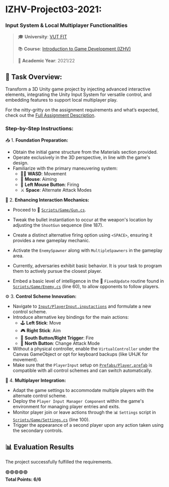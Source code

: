 # **IZHV-Project03-2021:**

### Input System & Local Multiplayer Functionalities

> 🎓 **University**: [VUT FIT](https://www.fit.vut.cz/)
>
> 📚 **Course**: [Introduction to Game Development (IZHV)](https://www.fit.vut.cz/study/course/250838/)
>
> 📅 **Academic Year**: 2021/22

## 🎯 Task Overview:

Transform a 3D Unity game project by injecting advanced interactive elements, integrating the Unity Input System for versatile control, and embedding features to support local multiplayer play.

For the nitty-gritty on the assignment requirements and what’s expected, check out the [Full Assignment Description](http://cphoto.fit.vutbr.cz/ludo/courses/izhv/exercises/e3/).

### **Step-by-Step Instructions:**

📥 1. **Foundation Preparation:**

- Obtain the initial game structure from the Materials section provided.
- Operate exclusively in the 3D perspective, in line with the game's design.
- Familiarize with the primary maneuvering system:
  - 🏃‍♂️ **WASD**: Movement
  - 🎯 **Mouse**: Aiming
  - 🔫 **Left Mouse Button**: Firing
  - ⚔️ **Space**: Alternate Attack Modes

🔧 2. **Enhancing Interaction Mechanics:**

- Proceed to 📄 [`Scripts/Game/Gun.cs`](Assets/Scripts/Game/Gun.cs).
- Tweak the bullet instantiation to occur at the weapon's location by adjusting the `ShootGun` sequence (line 187).
- Create a distinct alternative firing option using `<SPACE>`, ensuring it provides a new gameplay mechanic.

- Activate the `EnemySpawner` along with `MultipleSpawners` in the gameplay area.
- Currently, adversaries exhibit basic behavior. It is your task to program them to actively pursue the closest player.
- Embed a basic level of intelligence in the 🧠 `FixedUpdate` routine found in [`Scripts/Game/Enemy.cs`](Assets/Scripts/Game/Enemy.cs) (line 60), to allow opponents to follow players.

⚙️ 3. **Control Scheme Innovation:**

- Navigate to [`Input/PlayerInput.inputactions`](Assets/Input/PlayerInput.inputactions) and formulate a new control scheme.
- Introduce alternative key bindings for the main actions:
  - 🕹️ **Left Stick**: Move
  - 🎮 **Right Stick**: Aim
  - 🔫 **South Button/Right Trigger**: Fire
  - 🔄 **North Button**: Change Attack Mode
- Without a physical controller, enable the `VirtualController` under the Canvas GameObject or opt for keyboard backups (like UHJK for movement).
- Make sure that the `PlayerInput` setup on [`Prefabs/Player.prefab`](Assets/Prefabs/Player.prefab) is compatible with all control schemes and can switch automatically.

👬 4. **Multiplayer Integration:**

- Adapt the game settings to accommodate multiple players with the alternate control scheme.
- Deploy the `Player Input Manager Component` within the game's environment for managing player entries and exits.
- Monitor player join or leave actions through the 📊 `Settings` script in [`Scripts/Game/Settings.cs`](Assets/Scripts/Game/Settings.cs) (line 100).
- Trigger the appearance of a second player upon any action taken using the secondary controls.

## 📊 Evaluation Results

The project successfully fulfilled the requirements.

🟢🟢🟢🟢🟢  
**Total Points: 6/6**
